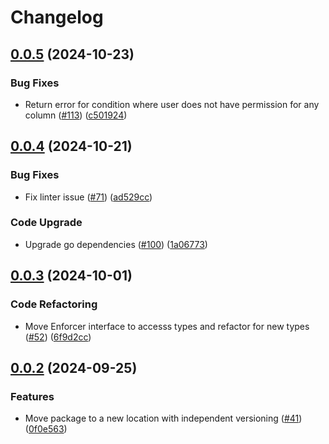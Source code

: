 # Changelog

## [0.0.5](https://github.com/cccteam/ccc/compare/columnset/v0.0.4...columnset/v0.0.5) (2024-10-23)


### Bug Fixes

* Return error for condition where user does not have permission for any column ([#113](https://github.com/cccteam/ccc/issues/113)) ([c501924](https://github.com/cccteam/ccc/commit/c5019244871bb407d755d4eab3634258260610a1))

## [0.0.4](https://github.com/cccteam/ccc/compare/columnset/v0.0.3...columnset/v0.0.4) (2024-10-21)


### Bug Fixes

* Fix linter issue ([#71](https://github.com/cccteam/ccc/issues/71)) ([ad529cc](https://github.com/cccteam/ccc/commit/ad529cc66dd098c9563269c3153df37caefab48c))


### Code Upgrade

* Upgrade go dependencies ([#100](https://github.com/cccteam/ccc/issues/100)) ([1a06773](https://github.com/cccteam/ccc/commit/1a06773790bbed65aed1ea5a3567f4a4cab6fbac))

## [0.0.3](https://github.com/cccteam/ccc/compare/columnset/v0.0.2...columnset/v0.0.3) (2024-10-01)


### Code Refactoring

* Move Enforcer interface to accesss types and refactor for new types ([#52](https://github.com/cccteam/ccc/issues/52)) ([6f9d2cc](https://github.com/cccteam/ccc/commit/6f9d2ccab7419b7cbc9c7308951c0a3402fbb322))

## [0.0.2](https://github.com/cccteam/ccc/compare/columnset-v0.0.1...columnset/v0.0.2) (2024-09-25)


### Features

* Move package to a new location with independent versioning ([#41](https://github.com/cccteam/ccc/issues/41)) ([0f0e563](https://github.com/cccteam/ccc/commit/0f0e5637c1e71efb95e4bc81ab8995ab44036fe7))
